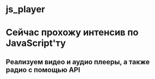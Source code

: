 # js_player

# Сейчас прохожу интенсив по JavaScript'ту

## Реализуем видео и аудио плееры, а также радио с помощью API
